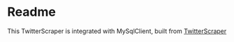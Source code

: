 # Readme
This TwitterScraper is integrated with MySqlClient, built from [TwitterScraper](https://github.com/taspinar/twitterscraper/tree/master/twitterscraper)